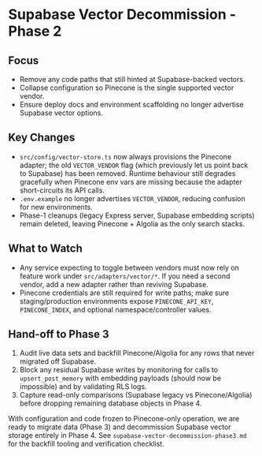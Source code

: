 Supabase Vector Decommission - Phase 2
======================================

Focus
-----
- Remove any code paths that still hinted at Supabase-backed vectors.
- Collapse configuration so Pinecone is the single supported vector vendor.
- Ensure deploy docs and environment scaffolding no longer advertise Supabase vector options.

Key Changes
-----------
- `src/config/vector-store.ts` now always provisions the Pinecone adapter; the old `VECTOR_VENDOR` flag (which previously let us point back to Supabase) has been removed. Runtime behaviour still degrades gracefully when Pinecone env vars are missing because the adapter short-circuits its API calls.
- `.env.example` no longer advertises `VECTOR_VENDOR`, reducing confusion for new environments.
- Phase-1 cleanups (legacy Express server, Supabase embedding scripts) remain deleted, leaving Pinecone + Algolia as the only search stacks.

What to Watch
-------------
- Any service expecting to toggle between vendors must now rely on feature work under `src/adapters/vector/*`. If you need a second vendor, add a new adapter rather than reviving Supabase.
- Pinecone credentials are still required for write paths; make sure staging/production environments expose `PINECONE_API_KEY`, `PINECONE_INDEX`, and optional namespace/controller values.

Hand-off to Phase 3
-------------------
1. Audit live data sets and backfill Pinecone/Algolia for any rows that never migrated off Supabase.
2. Block any residual Supabase writes by monitoring for calls to `upsert_post_memory` with embedding payloads (should now be impossible) and by validating RLS logs.
3. Capture read-only comparisons (Supabase legacy vs Pinecone/Algolia) before dropping remaining database objects in Phase 4.

With configuration and code frozen to Pinecone-only operation, we are ready to migrate data (Phase 3) and decommission Supabase vector storage entirely in Phase 4. See `supabase-vector-decommission-phase3.md` for the backfill tooling and verification checklist.
